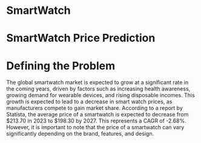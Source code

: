 # SmartWatch
# **SmartWatch Price Prediction**



  # **Defining the Problem**

                          
   The global smartwatch market is expected to grow at a significant rate in the coming years, driven by factors such as increasing health awareness, growing demand for wearable devices, and 
          rising disposable incomes. This growth is expected to lead to a decrease in smart watch prices, as manufacturers compete to gain market share.
 According to a report by Statista, the average price of a smartwatch is expected to decrease from $213.70 in 2023 to $198.30 by 2027. This represents a CAGR of -2.68%.
 However, it is important to note that the price of a smartwatch can vary significantly depending on the brand, features, and design.
